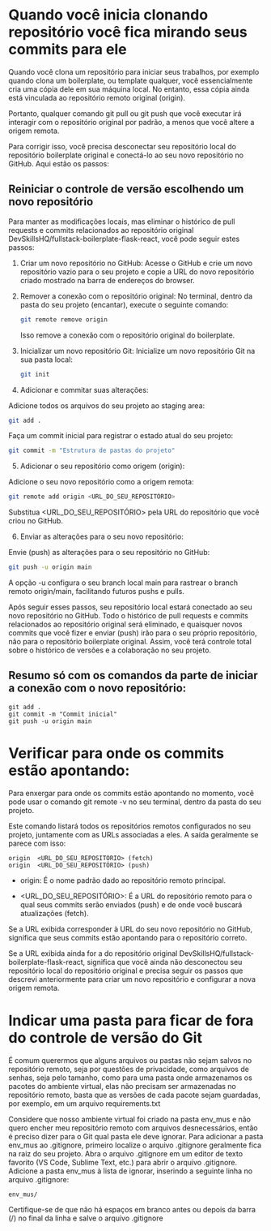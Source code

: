 # Quando você inicia clonando repositório você fica mirando seus commits para ele
Quando você clona um repositório para iniciar seus trabalhos, por exemplo quando clona um boilerplate, ou template qualquer, você essencialmente cria uma cópia dele em sua máquina local. No entanto, essa cópia ainda está vinculada ao repositório remoto original (origin). 

Portanto, qualquer comando git pull ou git push que você executar irá interagir com o repositório original por padrão, a menos que você altere a origem remota.

Para corrigir isso, você precisa desconectar seu repositório local do repositório boilerplate original e conectá-lo ao seu novo repositório no GitHub. Aqui estão os passos:

## Reiniciar o controle de versão escolhendo um novo repositório
Para manter as modificações locais, mas eliminar o histórico de pull requests e commits relacionados ao repositório original DevSkillsHQ/fullstack-boilerplate-flask-react, você pode seguir estes passos:

1. Criar um novo repositório no GitHub:
    Acesse o GitHub e crie um novo repositório vazio para o seu projeto e copie a URL do novo repositório criado mostrado na barra de endereços do browser.

2. Remover a conexão com o repositório original:
    No terminal, dentro da pasta do seu projeto (encantar), execute o seguinte comando:

    ```bash
    git remote remove origin
    ```

    Isso remove a conexão com o repositório original do boilerplate.

3. Inicializar um novo repositório Git:
    Inicialize um novo repositório Git na sua pasta local:

    ```bash
    git init
    ```

4. Adicionar e commitar suas alterações:

Adicione todos os arquivos do seu projeto ao staging area:
    
```bash
git add .
```

Faça um commit inicial para registrar o estado atual do seu projeto:

```bash
git commit -m "Estrutura de pastas do projeto"
```

5. Adicionar o seu repositório como origem (origin):

Adicione o seu novo repositório como a origem remota:

```bash
git remote add origin <URL_DO_SEU_REPOSITÓRIO>
```

Substitua <URL_DO_SEU_REPOSITÓRIO> pela URL do repositório que você criou no GitHub.

6. Enviar as alterações para o seu novo repositório:

Envie (push) as alterações para o seu repositório no GitHub:

```bash
git push -u origin main
```

A opção -u configura o seu branch local main para rastrear o branch remoto origin/main, facilitando futuros pushs e pulls.

Após seguir esses passos, seu repositório local estará conectado ao seu novo repositório no GitHub. Todo o histórico de pull requests e commits relacionados ao repositório original será eliminado, e quaisquer novos commits que você fizer e enviar (push) irão para o seu próprio repositório, não para o repositório boilerplate original. Assim, você terá controle total sobre o histórico de versões e a colaboração no seu projeto.

## Resumo só com os comandos da parte de iniciar a conexão com o novo repositório:

```
git add .
git commit -m "Commit inicial"
git push -u origin main
```

# Verificar para onde os commits estão apontando:
Para enxergar para onde os commits estão apontando no momento, você pode usar o comando git remote -v no seu terminal, dentro da pasta do seu projeto.

Este comando listará todos os repositórios remotos configurados no seu projeto, juntamente com as URLs associadas a eles. A saída geralmente se parece com isso:

```
origin  <URL_DO_SEU_REPOSITÓRIO> (fetch)
origin  <URL_DO_SEU_REPOSITÓRIO> (push)
```

- origin: É o nome padrão dado ao repositório remoto principal.

- <URL_DO_SEU_REPOSITÓRIO>: É a URL do repositório remoto para o qual seus commits serão enviados (push) e de onde você buscará atualizações (fetch).

Se a URL exibida corresponder à URL do seu novo repositório no GitHub, significa que seus commits estão apontando para o repositório correto.

Se a URL exibida ainda for a do repositório original DevSkillsHQ/fullstack-boilerplate-flask-react, significa que você ainda não desconectou seu repositório local do repositório original e precisa seguir os passos que descrevi anteriormente para criar um novo repositório e configurar a nova origem remota.


# Indicar uma pasta para ficar de fora do controle de versão do Git
É comum querermos que alguns arquivos ou pastas não sejam salvos no repositório remoto, seja por questões de privacidade, como arquivos de senhas, seja pelo tamanho, como para uma pasta onde armazenamos os pacotes do ambiente virtual, elas não precisam ser armazenadas no repositório remoto, basta que as versões de cada pacote sejam guardadas, por exemplo, em um arquivo requirements.txt

Considere que nosso ambiente virtual foi criado na pasta env_mus e não quero encher meu repositório remoto com arquivos desnecessários, então é preciso dizer para o Git qual pasta ele deve ignorar. Para adicionar a pasta env_mus ao .gitignore, primeiro localize o arquivo .gitignore geralmente fica na raiz do seu projeto. Abra o arquivo .gitignore em um editor de texto favorito (VS Code, Sublime Text, etc.) para abrir o arquivo .gitignore. Adicione a pasta env_mus à lista de ignorar, inserindo a seguinte linha no arquivo .gitignore:
```
env_mus/
```

Certifique-se de que não há espaços em branco antes ou depois da barra (/) no final da linha e salve o arquivo .gitignore